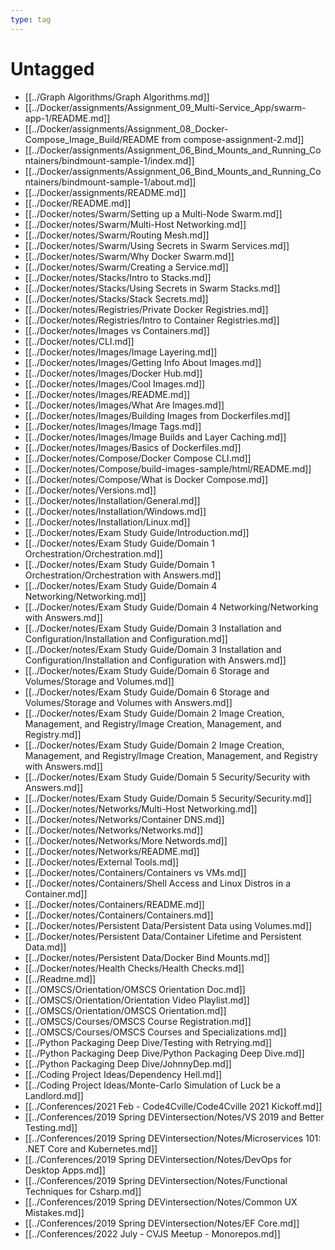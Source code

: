 ```yaml
---
type: tag
---
```

# Untagged

- [[../Graph Algorithms/Graph Algorithms.md]]
- [[../Docker/assignments/Assignment_09_Multi-Service_App/swarm-app-1/README.md]]
- [[../Docker/assignments/Assignment_08_Docker-Compose_Image_Build/README from compose-assignment-2.md]]
- [[../Docker/assignments/Assignment_06_Bind_Mounts_and_Running_Containers/bindmount-sample-1/index.md]]
- [[../Docker/assignments/Assignment_06_Bind_Mounts_and_Running_Containers/bindmount-sample-1/about.md]]
- [[../Docker/assignments/README.md]]
- [[../Docker/README.md]]
- [[../Docker/notes/Swarm/Setting up a Multi-Node Swarm.md]]
- [[../Docker/notes/Swarm/Multi-Host Networking.md]]
- [[../Docker/notes/Swarm/Routing Mesh.md]]
- [[../Docker/notes/Swarm/Using Secrets in Swarm Services.md]]
- [[../Docker/notes/Swarm/Why Docker Swarm.md]]
- [[../Docker/notes/Swarm/Creating a Service.md]]
- [[../Docker/notes/Stacks/Intro to Stacks.md]]
- [[../Docker/notes/Stacks/Using Secrets in Swarm Stacks.md]]
- [[../Docker/notes/Stacks/Stack Secrets.md]]
- [[../Docker/notes/Registries/Private Docker Registries.md]]
- [[../Docker/notes/Registries/Intro to Container Registries.md]]
- [[../Docker/notes/Images vs Containers.md]]
- [[../Docker/notes/CLI.md]]
- [[../Docker/notes/Images/Image Layering.md]]
- [[../Docker/notes/Images/Getting Info About Images.md]]
- [[../Docker/notes/Images/Docker Hub.md]]
- [[../Docker/notes/Images/Cool Images.md]]
- [[../Docker/notes/Images/README.md]]
- [[../Docker/notes/Images/What Are Images.md]]
- [[../Docker/notes/Images/Building Images from Dockerfiles.md]]
- [[../Docker/notes/Images/Image Tags.md]]
- [[../Docker/notes/Images/Image Builds and Layer Caching.md]]
- [[../Docker/notes/Images/Basics of Dockerfiles.md]]
- [[../Docker/notes/Compose/Docker Compose CLI.md]]
- [[../Docker/notes/Compose/build-images-sample/html/README.md]]
- [[../Docker/notes/Compose/What is Docker Compose.md]]
- [[../Docker/notes/Versions.md]]
- [[../Docker/notes/Installation/General.md]]
- [[../Docker/notes/Installation/Windows.md]]
- [[../Docker/notes/Installation/Linux.md]]
- [[../Docker/notes/Exam Study Guide/Introduction.md]]
- [[../Docker/notes/Exam Study Guide/Domain 1 Orchestration/Orchestration.md]]
- [[../Docker/notes/Exam Study Guide/Domain 1 Orchestration/Orchestration with Answers.md]]
- [[../Docker/notes/Exam Study Guide/Domain 4 Networking/Networking.md]]
- [[../Docker/notes/Exam Study Guide/Domain 4 Networking/Networking with Answers.md]]
- [[../Docker/notes/Exam Study Guide/Domain 3 Installation and Configuration/Installation and Configuration.md]]
- [[../Docker/notes/Exam Study Guide/Domain 3 Installation and Configuration/Installation and Configuration with Answers.md]]
- [[../Docker/notes/Exam Study Guide/Domain 6 Storage and Volumes/Storage and Volumes.md]]
- [[../Docker/notes/Exam Study Guide/Domain 6 Storage and Volumes/Storage and Volumes with Answers.md]]
- [[../Docker/notes/Exam Study Guide/Domain 2 Image Creation, Management, and Registry/Image Creation, Management, and Registry.md]]
- [[../Docker/notes/Exam Study Guide/Domain 2 Image Creation, Management, and Registry/Image Creation, Management, and Registry with Answers.md]]
- [[../Docker/notes/Exam Study Guide/Domain 5 Security/Security with Answers.md]]
- [[../Docker/notes/Exam Study Guide/Domain 5 Security/Security.md]]
- [[../Docker/notes/Networks/Multi-Host Networking.md]]
- [[../Docker/notes/Networks/Container DNS.md]]
- [[../Docker/notes/Networks/Networks.md]]
- [[../Docker/notes/Networks/More Networds.md]]
- [[../Docker/notes/Networks/README.md]]
- [[../Docker/notes/External Tools.md]]
- [[../Docker/notes/Containers/Containers vs VMs.md]]
- [[../Docker/notes/Containers/Shell Access and Linux Distros in a Container.md]]
- [[../Docker/notes/Containers/README.md]]
- [[../Docker/notes/Containers/Containers.md]]
- [[../Docker/notes/Persistent Data/Persistent Data using Volumes.md]]
- [[../Docker/notes/Persistent Data/Container Lifetime and Persistent Data.md]]
- [[../Docker/notes/Persistent Data/Docker Bind Mounts.md]]
- [[../Docker/notes/Health Checks/Health Checks.md]]
- [[../Readme.md]]
- [[../OMSCS/Orientation/OMSCS Orientation Doc.md]]
- [[../OMSCS/Orientation/Orientation Video Playlist.md]]
- [[../OMSCS/Orientation/OMSCS Orientation.md]]
- [[../OMSCS/Courses/OMSCS Course Registration.md]]
- [[../OMSCS/Courses/OMSCS Courses and Specializations.md]]
- [[../Python Packaging Deep Dive/Testing with Retrying.md]]
- [[../Python Packaging Deep Dive/Python Packaging Deep Dive.md]]
- [[../Python Packaging Deep Dive/JohnnyDep.md]]
- [[../Coding Project Ideas/Dependency Hell.md]]
- [[../Coding Project Ideas/Monte-Carlo Simulation of Luck be a Landlord.md]]
- [[../Conferences/2021 Feb - Code4Cville/Code4Cville 2021 Kickoff.md]]
- [[../Conferences/2019 Spring DEVintersection/Notes/VS 2019 and Better Testing.md]]
- [[../Conferences/2019 Spring DEVintersection/Notes/Microservices 101: .NET Core and Kubernetes.md]]
- [[../Conferences/2019 Spring DEVintersection/Notes/DevOps for Desktop Apps.md]]
- [[../Conferences/2019 Spring DEVintersection/Notes/Functional Techniques for Csharp.md]]
- [[../Conferences/2019 Spring DEVintersection/Notes/Common UX Mistakes.md]]
- [[../Conferences/2019 Spring DEVintersection/Notes/EF Core.md]]
- [[../Conferences/2022 July - CVJS Meetup - Monorepos.md]]
